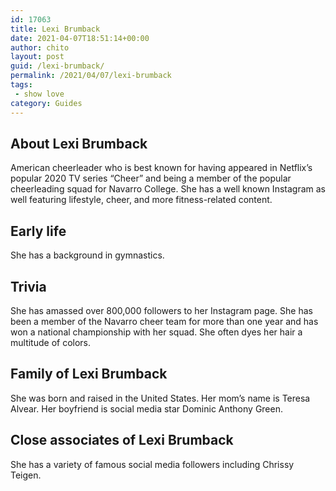 ```yaml
---
id: 17063
title: Lexi Brumback
date: 2021-04-07T18:51:14+00:00
author: chito
layout: post
guid: /lexi-brumback/
permalink: /2021/04/07/lexi-brumback
tags:
 - show love
category: Guides
---
```

<!--Content-->



## About Lexi Brumback


  American cheerleader who is best known for having appeared in Netflix&#8217;s popular 2020 TV series &#8220;Cheer&#8221; and being a member of the popular cheerleading squad for Navarro College. She has a well known Instagram as well featuring lifestyle, cheer, and more fitness-related content.

      
      
      
## Early life


  She has a background in gymnastics.

      
      
      
## Trivia


  She has amassed over 800,000 followers to her Instagram page. She has been a member of the Navarro cheer team for more than one year and has won a national championship with her squad. She often dyes her hair a multitude of colors.

      
      
      
## Family of Lexi Brumback


  She was born and raised in the United States. Her mom&#8217;s name is Teresa Alvear. Her boyfriend is social media star Dominic Anthony Green.

      
      
      
## Close associates of Lexi Brumback


  She has a variety of famous social media followers including Chrissy Teigen.


